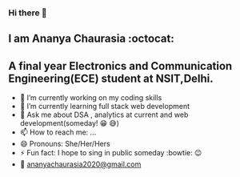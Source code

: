 ### Hi there 👋
## I am Ananya Chaurasia :octocat:
## A final year Electronics and Communication Engineering(ECE) student at NSIT,Delhi.

- 🔭 I’m currently working on my coding skills
- 🌱 I’m currently learning full stack web development
- 💬 Ask me about DSA , analytics at current and web development(someday! :grin: :sweat_smile:)
- 📫 How to reach me: ...
- 😄 Pronouns: She/Her/Hers
- ⚡ Fun fact: I hope to sing in public someday :bowtie: :wink:
- :email: ananyachaurasia2020@gmail.com

